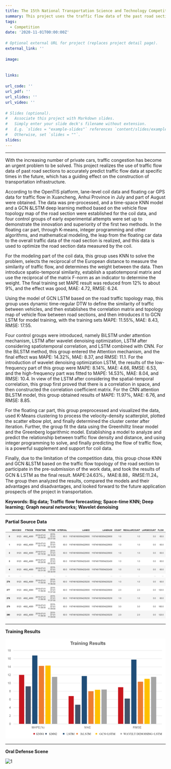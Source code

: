 ```yaml
---
title: The 15th National Transportation Science and Technology Competition
summary: This project uses the traffic flow data of the past road sections ,by the KNN model, the GCN+LSTM model, the wavelet denoising+LSTM model and the BiLSTM model, to accurately predict the future traffic flow data for a specific period of time.
tags:
  - Competition
date: '2020-11-01T00:00:00Z'

# Optional external URL for project (replaces project detail page).
external_link: ''

image:


links:

url_code: ''
url_pdf: ''
url_slides: ''
url_video: ''

# Slides (optional).
#   Associate this project with Markdown slides.
#   Simply enter your slide deck's filename without extension.
#   E.g. `slides = "example-slides"` references `content/slides/example-slides.md`.
#   Otherwise, set `slides = ""`.
slides: 
---
```


---

With the increasing number of private cars, traffic congestion has become an urgent problem to be solved. This project realizes the use of traffic flow data of past road sections to accurately predict traffic flow data at specific times in the future, which has a guiding effect on the construction of transportation infrastructure.  

According to the OpenTIS platform, lane-level coil data and floating car GPS data for traffic flow in Xuancheng, Anhui Province in July and part of August were obtained. The data was pre-processed, and a time-space KNN model and a GCN &amp;LSTM deep learning method based on the vehicle flow topology map of the road section were established for the coil data, and four control groups of early experimental attempts were set up to demonstrate the innovation and superiority of the first two methods. In the floating car part, through K-means, integer programming and other algorithms, and mathematical modeling, the leap from the floating car data to the overall traffic data of the road section is realized, and this data is used to optimize the road section data measured by the coil.  

For the modeling part of the coil data, this group uses KNN to solve the problem, selects the reciprocal of the European distance to measure the similarity of traffic flow, and determines the weight between the data. Then introduce spatio-temporal similarity, establish a spatiotemporal matrix and use the reciprocal of the matrix F-norm as an indicator to determine the weight. The final training set MAPE result was reduced from 12% to about 9%, and the effect was good, MAE: 4.72, RMSE: 6.24.  

Using the model of GCN LSTM based on the road traffic topology map, this group uses dynamic time-regular DTW to define the similarity of traffic between vehicles, and then establishes the correlation matrix and topology map of vehicle flow between road sections, and then introduces it to GCN LSTM for model training, with the training sets MAPE: 11.55%, MAE: 8.43, RMSE: 17.55. 

Four control groups were introduced, namely BiLSTM under attention mechanism, LSTM after wavelet denoising optimization, LSTM after considering spatiotemporal correlation, and LSTM combined with CNN. For the BiLSTM method, this group entered the Attention mechanism, and the final effect was MAPE: 14.32%, MAE: 8.37, and RMSE: 11.1. For the introduction of wavelet denoising optimization LSTM, the results of the low-frequency part of this group were MAPE: 8.14%, MAE: 4.66, RMSE: 6.53, and the high-frequency part was fitted to MAPE: 14.53%, MAE: 8.04, and RMSE: 10.4. In view of the LSTM after considering the spatial-temporal correlation, this group first proved that there is a correlation in space, and then constructed the correlation coefficient matrix. For the CNN attention BiLSTM model, this group obtained results of MAPE: 11.97%, MAE: 6.76, and RMSE: 8.85.  

For the floating car part, this group preprocessed and visualized the data, used K-Means clustering to process the velocity-density scatterplot, plotted the scatter elbow plot, and finally determined the cluster center after iteration. Further, the group fit the data using the Greenhilltz linear model and the Greenberg logarithmic model. Establishing a model to analyze and predict the relationship between traffic flow density and distance, and using integer programming to solve, and finally predicting the flow of traffic flow, is a powerful supplement and support for coil data.  

Finally, due to the limitation of the competition data, this group chose KNN and GCN &amp;LSTM based on the traffic flow topology of the road section to participate in the pre-submission of the work data, and took the results of GCN &amp; LSTM as the final result. MAPE:24.63%，MAE:8.88，RMSE:11.24。 The group then analyzed the results, compared the models and their advantages and disadvantages, and looked forward to the future application prospects of the project in transportation.  

**Keywords: Big data; Traffic flow forecasting; Space-time KNN; Deep learning; Graph neural networks; Wavelet denoising**

---

**Partial Source Data**

![2](2.png)

---

**Training Results**

![3](3.png)

---

**Oral Defense Scene**

![1](1.png)
